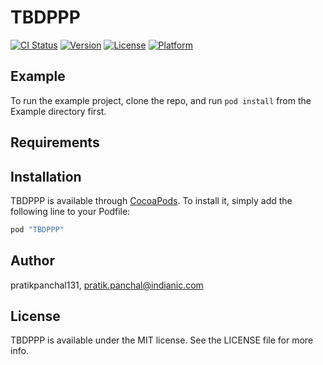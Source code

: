 # TBDPPP

[![CI Status](http://img.shields.io/travis/pratikpanchal131/TBDPPP.svg?style=flat)](https://travis-ci.org/pratikpanchal131/TBDPPP)
[![Version](https://img.shields.io/cocoapods/v/TBDPPP.svg?style=flat)](http://cocoapods.org/pods/TBDPPP)
[![License](https://img.shields.io/cocoapods/l/TBDPPP.svg?style=flat)](http://cocoapods.org/pods/TBDPPP)
[![Platform](https://img.shields.io/cocoapods/p/TBDPPP.svg?style=flat)](http://cocoapods.org/pods/TBDPPP)

## Example

To run the example project, clone the repo, and run `pod install` from the Example directory first.

## Requirements

## Installation

TBDPPP is available through [CocoaPods](http://cocoapods.org). To install
it, simply add the following line to your Podfile:

```ruby
pod "TBDPPP"
```

## Author

pratikpanchal131, pratik.panchal@indianic.com

## License

TBDPPP is available under the MIT license. See the LICENSE file for more info.
